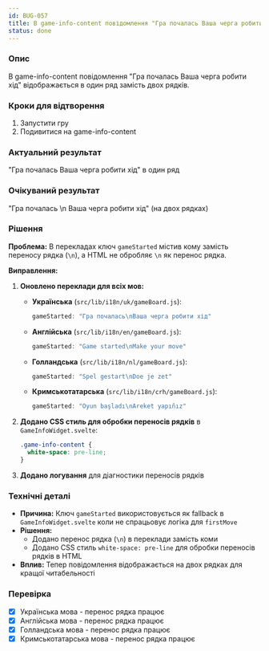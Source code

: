 ```yaml
---
id: BUG-057
title: В game-info-content повідомлення "Гра почалась Ваша черга робити хід" відображається в один ряд
status: done
---
```


### Опис

В game-info-content повідомлення "Гра почалась Ваша черга робити хід" відображається в один ряд замість двох рядків.

### Кроки для відтворення

1. Запустити гру
2. Подивитися на game-info-content

### Актуальний результат

"Гра почалась Ваша черга робити хід" в один ряд

### Очікуваний результат

"Гра почалась \n Ваша черга робити хід" (на двох рядках)

### Рішення

**Проблема:** В перекладах ключ `gameStarted` містив кому замість переносу рядка (`\n`), а HTML не обробляє `\n` як перенос рядка.

**Виправлення:**

1. **Оновлено переклади для всіх мов:**

   - **Українська** (`src/lib/i18n/uk/gameBoard.js`):
     ```javascript
     gameStarted: "Гра почалась\nВаша черга робити хід"
     ```

   - **Англійська** (`src/lib/i18n/en/gameBoard.js`):
     ```javascript
     gameStarted: "Game started\nMake your move"
     ```

   - **Голландська** (`src/lib/i18n/nl/gameBoard.js`):
     ```javascript
     gameStarted: "Spel gestart\nDoe je zet"
     ```

   - **Кримськотатарська** (`src/lib/i18n/crh/gameBoard.js`):
     ```javascript
     gameStarted: "Oyun başladı\nAreket yapıñız"
     ```

2. **Додано CSS стиль для обробки переносів рядків** в `GameInfoWidget.svelte`:
   ```css
   .game-info-content {
     white-space: pre-line;
   }
   ```

3. **Додано логування** для діагностики переносів рядків

### Технічні деталі

- **Причина:** Ключ `gameStarted` використовується як fallback в `GameInfoWidget.svelte` коли не спрацьовує логіка для `firstMove`
- **Рішення:** 
  - Додано перенос рядка (`\n`) в переклади замість коми
  - Додано CSS стиль `white-space: pre-line` для обробки переносів рядків в HTML
- **Вплив:** Тепер повідомлення відображається на двох рядках для кращої читабельності

### Перевірка

- [x] Українська мова - перенос рядка працює
- [x] Англійська мова - перенос рядка працює  
- [x] Голландська мова - перенос рядка працює
- [x] Кримськотатарська мова - перенос рядка працює 
